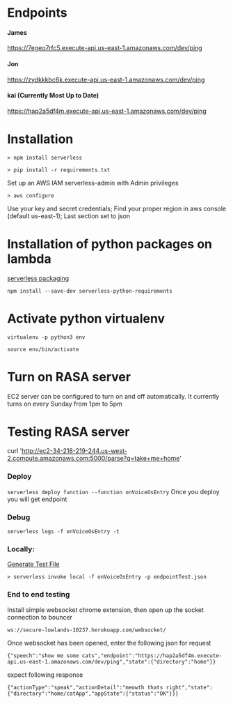 <!--
title: VoiceOS
description: Bouncer makes POST Request to Voice OS deployed on Serverless Lambda, Lambda makes call to rasa and return rasa output to Bouncer
layout: Doc
-->
# Endpoints

#### James
https://7egeo7rfc5.execute-api.us-east-1.amazonaws.com/dev/ping

#### Jon
https://zydkkkbc6k.execute-api.us-east-1.amazonaws.com/dev/ping

#### kai (Currently Most Up to Date)
https://hap2a5df4m.execute-api.us-east-1.amazonaws.com/dev/ping


# Installation

`> npm install serverless`

`> pip install -r requirements.txt`


Set up an AWS IAM serverless-admin with Admin privileges

`> aws configure`

Use your key and secret credentials; Find your proper region in aws console (default us-east-1); Last section set to json


# Installation of python packages on lambda
[serverless packaging](https://serverless.com/blog/serverless-python-packaging/)

`npm install --save-dev serverless-python-requirements`

# Activate python virtualenv
`virtualenv -p python3 env`

`source env/bin/activate`


# Turn on RASA server
EC2 server can be configured to turn on and off automatically. It currently turns on every Sunday from 1pm to 5pm

# Testing RASA server
curl 'http://ec2-34-218-219-244.us-west-2.compute.amazonaws.com:5000/parse?q=take+me+home'

### Deploy
`serverless deploy function --function onVoiceOsEntry`
Once you deploy you will get endpoint

### Debug
`serverless logs -f onVoiceOsEntry -t`

### Locally:
[Generate Test File]( https://gist.github.com/jmloewen/84b1ed61598df55ab4a7033ac1edbf43)

`> serverless invoke local -f onVoiceOsEntry -p endpointTest.json`

### End to end testing
Install simple websocket chrome extension, then open up the socket connection to bouncer

`ws://secure-lowlands-10237.herokuapp.com/websocket/`

Once websocket has been opened, enter the following json for request

`{"speech":"show me some cats","endpoint":"https://hap2a5df4m.execute-api.us-east-1.amazonaws.com/dev/ping","state":{"directory":"home"}}`

expect following response

`{"actionType":"speak","actionDetail":"meowth thats right","state":{"directory":"home/catApp","appState":{"status":"OK"}}}`
